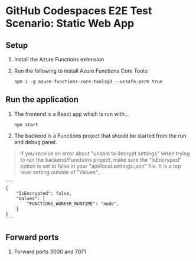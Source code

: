 # GitHub Codespaces E2E Test Scenario: Static Web App

## Setup

1. Install the Azure Functions extension

1. Run the following to install Azure Functions Core Tools:

    ```
    npm i -g azure-functions-core-tools@3 --unsafe-perm true
    ```

## Run the application

1. The frontend is a React app which is run with...

    ```
    npm start
    ```

1.  The backend is a Functions project that should be started from the run and debug panel.

> If you receive an error about "unable to decrypt settings" when trying to run the backend/Functions project, make sure the "IsEncryped" option is set to false in your "api/local.settings.json" file. It is a top level setting outside of "Values"...

    ```
    {
        "IsEncrypted": false,
        "Values": {
            "FUNCTIONS_WORKER_RUNTIME": "node",
        }
    }
    ```


## Forward ports

1. Forward ports 3000 and 7071